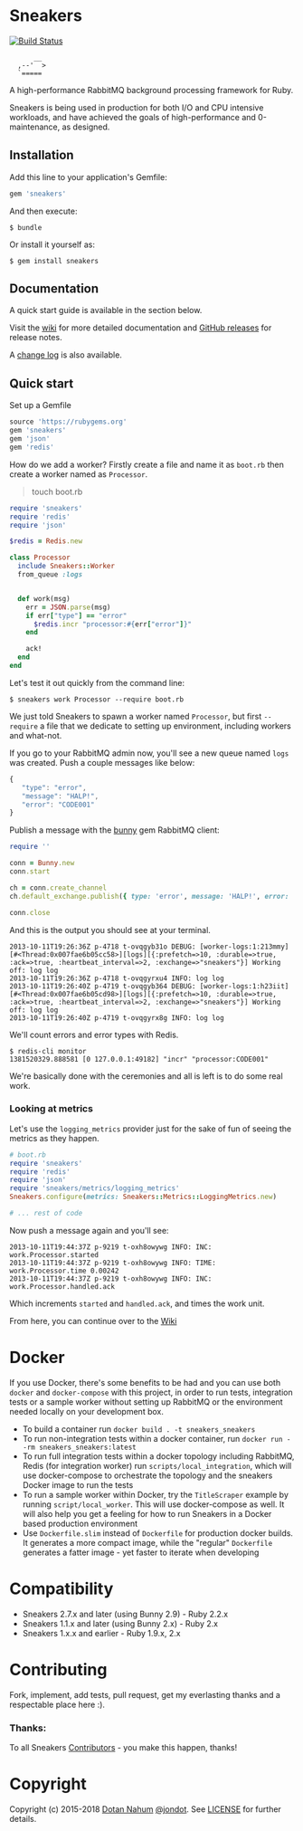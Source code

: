 # Sneakers

[![Build Status](https://travis-ci.org/jondot/sneakers.svg?branch=master)](https://travis-ci.org/jondot/sneakers)

```
      __
  ,--'  >
  `=====

```

A high-performance RabbitMQ background processing framework for
Ruby.

Sneakers is being used in production for both I/O and CPU intensive workloads, and have achieved the goals of high-performance and 0-maintenance, as designed.

## Installation

Add this line to your application's Gemfile:

```ruby
gem 'sneakers'
```

And then execute:

```shell-session
$ bundle
```

Or install it yourself as:

```shell-session
$ gem install sneakers
```

## Documentation

A quick start guide is available in the section below.

Visit the [wiki](https://github.com/jondot/sneakers/wiki) for more detailed
documentation and [GitHub releases](https://github.com/jondot/sneakers/releases) for release
notes.

A [change log](./ChangeLog.md) is also available.

## Quick start

Set up a Gemfile

```ruby
source 'https://rubygems.org'
gem 'sneakers'
gem 'json'
gem 'redis'
```

How do we add a worker? Firstly create a file and name it as `boot.rb`
then create a worker named as `Processor`.

> touch boot.rb

```ruby
require 'sneakers'
require 'redis'
require 'json'

$redis = Redis.new

class Processor
  include Sneakers::Worker
  from_queue :logs


  def work(msg)
    err = JSON.parse(msg)
    if err["type"] == "error"
      $redis.incr "processor:#{err["error"]}"
    end

    ack!
  end
end
```

Let's test it out quickly from the command line:

```shell-session
$ sneakers work Processor --require boot.rb
```

We just told Sneakers to spawn a worker named `Processor`, but first `--require` a file that we dedicate to setting up environment, including workers and what-not.

If you go to your RabbitMQ admin now, you'll see a new queue named `logs` was created. Push a couple messages like below:

```javascript
{
   "type": "error",
   "message": "HALP!",
   "error": "CODE001"
}
```

Publish a message with the [bunny](https://github.com/ruby-amqp/bunny) gem RabbitMQ client:

```ruby
require ''

conn = Bunny.new
conn.start

ch = conn.create_channel
ch.default_exchange.publish({ type: 'error', message: 'HALP!', error: 'CODE001' }.to_json, routing_key: 'logs')

conn.close
```

And this is the output you should see at your terminal.

```
2013-10-11T19:26:36Z p-4718 t-ovqgyb31o DEBUG: [worker-logs:1:213mmy][#<Thread:0x007fae6b05cc58>][logs][{:prefetch=>10, :durable=>true, :ack=>true, :heartbeat_interval=>2, :exchange=>"sneakers"}] Working off: log log
2013-10-11T19:26:36Z p-4718 t-ovqgyrxu4 INFO: log log
2013-10-11T19:26:40Z p-4719 t-ovqgyb364 DEBUG: [worker-logs:1:h23iit][#<Thread:0x007fae6b05cd98>][logs][{:prefetch=>10, :durable=>true, :ack=>true, :heartbeat_interval=>2, :exchange=>"sneakers"}] Working off: log log
2013-10-11T19:26:40Z p-4719 t-ovqgyrx8g INFO: log log
```

We'll count errors and error types with Redis.

``` shell-session
$ redis-cli monitor
1381520329.888581 [0 127.0.0.1:49182] "incr" "processor:CODE001"
```

We're basically done with the ceremonies and all is left is to do some real work.

### Looking at metrics

Let's use the `logging_metrics` provider just for the sake of fun of seeing the metrics as they happen.

```ruby
# boot.rb
require 'sneakers'
require 'redis'
require 'json'
require 'sneakers/metrics/logging_metrics'
Sneakers.configure(metrics: Sneakers::Metrics::LoggingMetrics.new)

# ... rest of code
```

Now push a message again and you'll see:

```
2013-10-11T19:44:37Z p-9219 t-oxh8owywg INFO: INC: work.Processor.started
2013-10-11T19:44:37Z p-9219 t-oxh8owywg INFO: TIME: work.Processor.time 0.00242
2013-10-11T19:44:37Z p-9219 t-oxh8owywg INFO: INC: work.Processor.handled.ack
```

Which increments `started` and `handled.ack`, and times the work unit.

From here, you can continue over to the
[Wiki](https://github.com/jondot/sneakers/wiki)

# Docker

If you use Docker, there's some benefits to be had and you can use both
`docker` and `docker-compose` with this project, in order to run tests,
integration tests or a sample worker without setting up RabbitMQ or the
environment needed locally on your development box.

* To build a container run `docker build . -t sneakers_sneakers`
* To run non-integration tests within a docker container, run `docker run --rm
  sneakers_sneakers:latest`
* To run full integration tests within a docker topology including RabbitMQ,
  Redis (for integration worker) run `scripts/local_integration`, which will
  use docker-compose to orchestrate the topology and the sneakers Docker image
  to run the tests
* To run a sample worker within Docker, try the `TitleScraper` example by
  running `script/local_worker`. This will use docker-compose as well. It will
  also help you get a feeling for how to run Sneakers in a Docker based
  production environment
* Use `Dockerfile.slim` instead of `Dockerfile` for production docker builds.
  It generates a more compact image, while the "regular" `Dockerfile` generates
  a fatter image - yet faster to iterate when developing

# Compatibility

* Sneakers 2.7.x and later (using Bunny 2.9) - Ruby 2.2.x
* Sneakers 1.1.x and later (using Bunny 2.x) - Ruby 2.x
* Sneakers 1.x.x and earlier - Ruby 1.9.x, 2.x

# Contributing

Fork, implement, add tests, pull request, get my everlasting thanks and a respectable place here :).

### Thanks:

To all Sneakers [Contributors](https://github.com/jondot/sneakers/graphs/contributors) - you make this happen, thanks!

# Copyright

Copyright (c) 2015-2018 [Dotan Nahum](http://gplus.to/dotan) [@jondot](http://twitter.com/jondot). See [LICENSE](LICENSE.txt) for further details.
